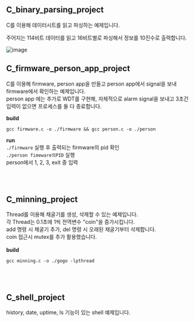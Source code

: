 


## C_binary_parsing_project
C를 이용해 데이터시트를 읽고 파싱하는 예제입니다. 

주어지는 114비트 데이터를 읽고 16비트별로 파싱해서 정보를 10진수로 출력합니다. 

![image](https://github.com/woodong11/C_parsing_project/assets/91379630/fa0622e8-bdb9-473e-82d8-3a1cbf589c64)


## C_firmware_person_app_project
C를 이용해 firmware, person app을 만들고 person app에서 signal을 보내 firmware에서 확인하는 예제입니다. <br>
person app 에는 추가로 WDT를 구현해, 자체적으로 alarm signal을 보내고 3초간 입력이 없으면 프로세스를 둘 다 종료합니다. 

<b>build </b>
```
gcc firmware.c -o ./firmware && gcc person.c -o ./person
```
<b>run</b><br>
`./firmware` 실행 후 출력되는 firmware의 pid 확인 <br>
`./person fimeware의PID` 실행 <br>
person에서 1, 2, 3, exit 중 입력 <br>

<br><br>

## C_minning_project
Thread를 이용해 채굴기를 생성, 삭제할 수 있는 예제입니다. <br>
각 Thread는 0.1초에 1씩 전역변수 "coin"을 증가시킵니다. <br>
add 명령 시 채굴기 추가, del 명령 시 오래된 채굴기부터 삭제합니다. <br>
coin 접근시 mutex를 추가 활용했습니다.
<br><br>
<b>build</b>
```
gcc minning.c -o ./gogo -lpthread
```
<br><br>

## C_shell_project
history, date, uptime, ls 기능이 있는 shell 예제입니다. 
